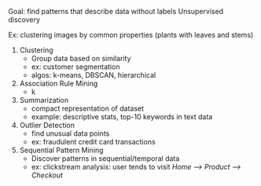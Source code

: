 Goal: find patterns that describe data without labels
Unsupervised discovery

Ex: clustering images by common properties (plants with leaves and stems)

1. Clustering
	- Group data based on similarity
	- ex: customer segmentation
	- algos: k-means, DBSCAN, hierarchical
2. Association Rule Mining
	-  k
3. Summarization
	- compact representation of dataset
	- example: descriptive stats, top-10 keywords in text data
4. Outlier Detection
	- find unusual data points
	- ex: fraudulent credit card transactions
5. Sequential Pattern Mining
	- Discover patterns in sequential/temporal data
	- ex: clickstream analysis: user tends to visit *Home --> Product --> Checkout*